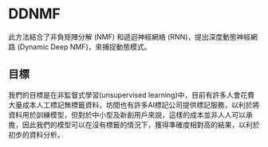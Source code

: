 # DDNMF

此方法結合了非負矩陣分解 (NMF) 和遞迴神經網絡 (RNN)，提出深度動態神經網路 (Dynamic Deep NMF)，來捕捉動態模式。

## 目標

我們的目標是在非監督式學習(unsupervised learning)中，目前有許多人會花費大量成本人工標記無標籤資料，坊間也有許多AI標記公司提供標記服務，以利於將資料用於訓練模型，但對於中小型及新創用戶來說，這樣的成本並非人人可以承擔，因此我們的模型可以在沒有標籤的情況下，獲得準確度相對高的結果，以利於初步的資料分析。

